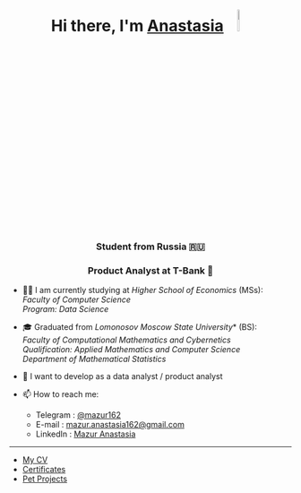 
<h1 align="center">Hi there, I'm <a href="https://github.com/mazur162" target="_blank">Anastasia</a> 
<img src="https://github.com/blackcater/blackcater/raw/main/images/Hi.gif" width="8%" height="10%"/></h1>
<h3 align="center">Student from Russia 🇷🇺</h3>
<h3 align="center">Product Analyst at T-Bank 💛</h3>

- 👩‍💻 I am currently studying at *Higher School of Economics* (MSs):<br />
     _Faculty of Computer Science_<br />
     _Program: Data Science_<br />
- 🎓 Graduated from *Lomonosov Moscow State University** (BS):<br />
     _Faculty of Computational Mathematics and Cybernetics_<br />
     _Qualification: Applied Mathematics and Computer Science_<br />
     _Department of Mathematical Statistics_<br />
- 🌱 I want to develop as a data analyst / product analyst

- 📫 How to reach me: 
   * Telegram : [@mazur162](https://t.me/mazur162)
   * E-mail : [mazur.anastasia162@gmail.com](mailto:mazur.anastasia162@gmail.com)
   * LinkedIn : [Mazur Anastasia](https://www.linkedin.com/in/mazur162/)

________________________________________

- [My CV](https://github.com/mazur162/mazur162/tree/main/CV)
- [Certificates](https://github.com/mazur162/mazur162/tree/main/Certificates)
- [Pet Projects](https://github.com/mazur162/mazur162/tree/main/Pet%20Projects)
